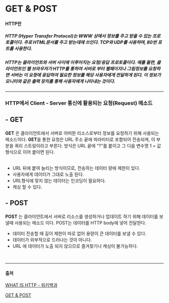 # **GET & POST**
####  **HTTP란** 
  ##### HTTP (Hyper Transfer Protocol)는 WWW 상에서 정보를 주고 받을 수 있는 프로토콜이다. 주로 HTML문서를 주고 받는데에 쓰인다. TCP와 UDP를 사용하며, 80번 포트를 사용한다. 

  ##### HTTP는 클라이언트와 서버 사이에 이루어지는 요청/응답 프로토콜이다. 예를 들면, 클라이언트인 웹 브라우저가 HTTP를 통하여 서버로 부터 웹페이지나 그림정보를 요청하면 서버는 이 요청에 응답하여 필요한 정보를 해당 사용자에게 전달하게 된다. 이 정보가 모니터와 같은 출력 장치를 통해 사용자에게 나타내는 것이다. 

* * * 
  
### **HTTP에서 Client - Server 통신에 활용되는 요청(Request) 메소드** 

##  **- GET**
 #### 
 **GET** 은 클라이언트에서 서버로 어떠한 리소스로부터 정보를 요청하기 위해 사용되는 메소드이다. 
  **GET**을 통한 요청은 URL 주소 끝에 파라미터로 포함되어 전송되며, 이 부분을 쿼리 스트링이라고 부른다. 방식은 URL 끝에 "?"를 붙이고 그 다음 변수명 1 = 값 형식으로 이어 붙이면 된다. 
<br>
<br>

   
+ URL 뒤에 붙여 늘리는 방식이므로, 전송하는 데이터 량에 제한이 있다. 
+ 사용자에게 데이터가 그대로 노출 된다. 
+ URL형식에 맞지 않는 데이터는 인코딩이 필요하다. 
+ 캐싱 할 수 있다.
  
##  **- POST**
####
 **POST** 는 클라이언트에서 서버로 리소스를 생성하거나 업데이트 하기 위해 데이터를 보낼때 사용되는 메소드 이다. POST는  데이터를  HTTP body에 넣어 전달한다.
 + 데이터 전송할 때 길이 제한이 따로 없어 용량이 큰 데이터를 보낼 수 있다. 
 + 데이터가 외부적으로 드러나는 것이 아니다.
 + URL 에 데이터가 노출 되지 않으므로 즐겨찾기나 캐싱이 불가능하다. 
  
  

<br>

* * *
#### **출처**
[WHAT IS  HTTP  - 위키백과](https://ko.wikipedia.org/wiki/HTTP)

[GET & POST](https://mangkyu.tistory.com/17)



  
